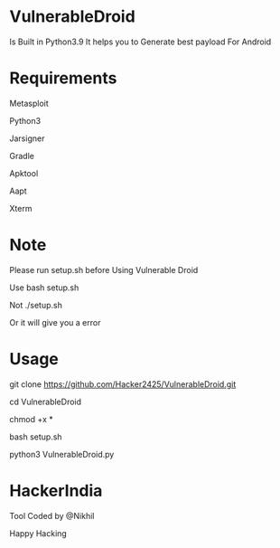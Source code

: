# VulnerableDroid
Is Built in Python3.9 It helps you to Generate best payload For Android

# Requirements

Metasploit

Python3

Jarsigner

Gradle

Apktool

Aapt

Xterm

# Note
Please run setup.sh before Using Vulnerable Droid

Use bash setup.sh  

Not ./setup.sh

Or it will give you a error

# Usage 

git clone https://github.com/Hacker2425/VulnerableDroid.git 

cd VulnerableDroid

chmod +x *

bash setup.sh

python3 VulnerableDroid.py

# HackerIndia

Tool Coded by @Nikhil

Happy Hacking

